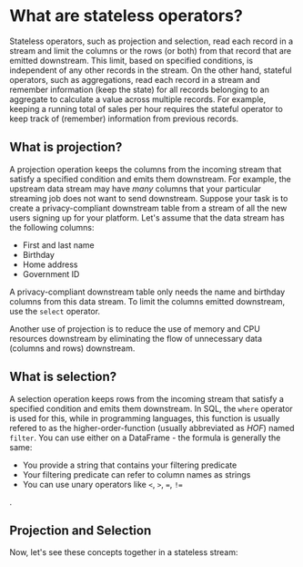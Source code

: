 # What are stateless operators?
<!-- Is this the best way to introduce stateful vs. stateless? The main point is that we don't need to "remember" other records in stateless. -->

Stateless operators, such as projection and selection, read each record in a stream and limit the columns or the rows (or both) from that record that are emitted downstream. This limit, based on specified conditions, is independent of any other records in the stream. On the other hand, stateful operators, such as aggregations, read each record in a stream and remember information (keep the state) for all records belonging to an aggregate to calculate a value across multiple records. For example, keeping a running total of sales per hour requires the stateful operator to keep track of (remember) information from previous records.

## What is projection?

A projection operation keeps the columns from the incoming stream that satisfy a specified condition and emits them downstream. For example, the upstream data stream may have _many_ columns that your particular streaming job does not want to send downstream. Suppose your task is to create a privacy-compliant downstream table from a stream of all the new users signing up for your platform. Let's assume that the data stream has the following columns:

- First and last name
- Birthday
- Home address
- Government ID

A privacy-compliant downstream table only needs the name and birthday columns from this data stream. To limit the columns emitted downstream, use the `select` operator.

<!--TODO(neil), code example. This doesn't need to work E2E, we can just assume the existence of some DataFrame `df` with a known schema. Similar to what we already have. -->

Another use of projection is to reduce the use of memory and CPU resources downstream by eliminating the flow of unnecessary data (columns and rows) downstream.

## What is selection?

A selection operation keeps rows from the incoming stream that satisfy a specified condition and emits them downstream. In SQL, the `where` operator is used for this, while in programming languages, this function is usually refered to as the higher-order-function (usually abbreviated as _HOF_) named `filter`. You can use either on a DataFrame - the formula is generally the same:

- You provide a string that contains your filtering predicate
- Your filtering predicate can refer to column names as strings
- You can use unary operators like `<`, `>`, `=`, `!=`

<!--TODO(neil), code example-->.

## Projection and Selection

Now, let's see these concepts together in a stateless stream:

<!--TODO(neil)-->
